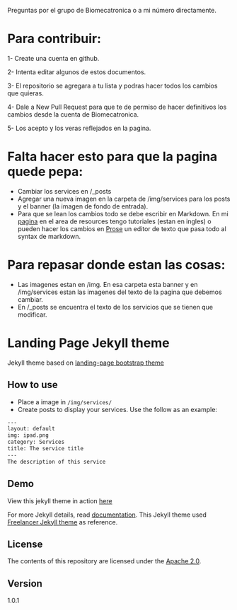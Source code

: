 Preguntas por el grupo de Biomecatronica o a mi número directamente.

# Para contribuir: 

1- Create una cuenta en github.

2- Intenta editar algunos de estos documentos.

3- El repositorio se agregara a tu lista y podras hacer todos los cambios que quieras.

4- Dale a New Pull Request para que te de permiso de hacer definitivos los cambios desde la cuenta de Biomecatronica.

5- Los acepto y los veras reflejados en la pagina.


# Falta hacer esto para que la pagina quede pepa: 

- Cambiar los services en /_posts
- Agregar una nueva imagen en la carpeta de /img/services para los posts y el banner (la imagen de fondo de entrada).
- Para que se lean los cambios todo se debe escribir en Markdown. En mi [pagina](mariabohorquez.github.io) en el area de resources tengo tutoriales (estan en ingles) o pueden hacer los cambios en [Prose](prose.io) un editor de texto que pasa todo al syntax de markdown.

# Para repasar donde estan las cosas:

- Las imagenes estan en /img. En esa carpeta esta banner y en /img/services estan las imagenes del texto de la pagina que debemos cambiar.
- En /_posts se encuentra el texto de los servicios que se tienen que modificar.




# Landing Page Jekyll theme

Jekyll theme based on [landing-page bootstrap theme ](http://startbootstrap.com/templates/landing-page/)

## How to use
 - Place a image in `/img/services/`
 - Create posts to display your services. Use the follow as an example:

```txt
---
layout: default
img: ipad.png
category: Services
title: The service title
---
The description of this service
```

## Demo
View this jekyll theme in action [here](https://swcool.github.io/landing-page-theme)

For more Jekyll details, read [documentation](http://jekyllrb.com/).
This Jekyll theme used [Freelancer Jekyll theme](https://github.com/jeromelachaud/freelancer-theme/) as reference.

## License
The contents of this repository are licensed under the [Apache
2.0](http://www.apache.org/licenses/LICENSE-2.0.html).

## Version
1.0.1
